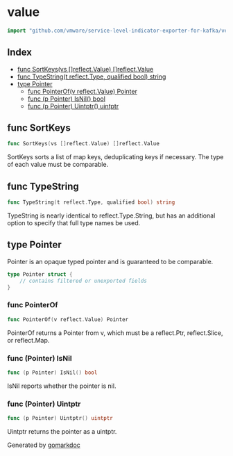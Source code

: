 <!-- Code generated by gomarkdoc. DO NOT EDIT -->

# value

```go
import "github.com/vmware/service-level-indicator-exporter-for-kafka/vendor/github.com/google/go-cmp/cmp/internal/value"
```

## Index

- [func SortKeys(vs []reflect.Value) []reflect.Value](<#func-sortkeys>)
- [func TypeString(t reflect.Type, qualified bool) string](<#func-typestring>)
- [type Pointer](<#type-pointer>)
  - [func PointerOf(v reflect.Value) Pointer](<#func-pointerof>)
  - [func (p Pointer) IsNil() bool](<#func-pointer-isnil>)
  - [func (p Pointer) Uintptr() uintptr](<#func-pointer-uintptr>)


## func SortKeys

```go
func SortKeys(vs []reflect.Value) []reflect.Value
```

SortKeys sorts a list of map keys, deduplicating keys if necessary. The type of each value must be comparable.

## func TypeString

```go
func TypeString(t reflect.Type, qualified bool) string
```

TypeString is nearly identical to reflect.Type.String, but has an additional option to specify that full type names be used.

## type Pointer

Pointer is an opaque typed pointer and is guaranteed to be comparable.

```go
type Pointer struct {
    // contains filtered or unexported fields
}
```

### func PointerOf

```go
func PointerOf(v reflect.Value) Pointer
```

PointerOf returns a Pointer from v, which must be a reflect.Ptr, reflect.Slice, or reflect.Map.

### func \(Pointer\) IsNil

```go
func (p Pointer) IsNil() bool
```

IsNil reports whether the pointer is nil.

### func \(Pointer\) Uintptr

```go
func (p Pointer) Uintptr() uintptr
```

Uintptr returns the pointer as a uintptr.



Generated by [gomarkdoc](<https://github.com/princjef/gomarkdoc>)
